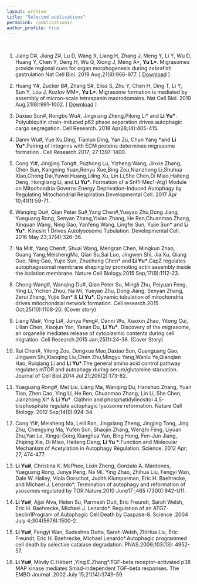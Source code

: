 ```yaml
---
layout: archive
title: "Selected publications"
permalink: /publications/
author_profile: true
---
```

<br>

1. Jiang D#, Jiang Z#, Lu D, Wang X, Liang H, Zhang J, Meng Y, Li Y, Wu D, Huang Y, Chen Y, Deng H, Wu Q, Xiong J, Meng A\*, **Yu L\***. Migrasomes provide regional cues for organ morphogenesis during zebrafish gastrulation Nat Cell Biol. 2019 Aug;21(8):966-977.  [ [Download]("https://github.com/LiYuLab/figures-for-liyu-lab-page/raw/master/publications/Migrasomes-provide-regional-cues-for-organ-morphogenesis-during-zebrafish-gastrulation.pdf") ]

2. Huang Y#, Zucker B#, Zhang S#, Elias S, Zhu Y, Chen H, Ding T, Li Y, Sun Y, Lou J, Kozlov MM\*, **Yu L\***. Migrasome formation is mediated by assembly of micron-scale tetraspanin macrodomains. Nat Cell Biol. 2019 Aug;21(8):991-1002. [ [Download]("") ]

3. Daxiao Sun#, Rongbo Wu#, Jingxiang Zheng,Pilong Li\* and **Li Yu\***. Polyubiquitin chain-induced p62 phase separation drives autophagic cargo segregation. Cell Research. 2018 Apr28;(4):405-415.

4. Danni Wu#, Yue Xu,Ding, Tianlun Ding, Yan Zu, Chun Yang \*and **Li Yu\***.Pairing of integrins with ECM proteins determines migrasome formation . Cell Research.2017; 27:1397-1400.

5. Cong Yi#, Jingjing Tong#, Puzhong Lu, Yizheng Wang, Jinxie Zhang, Chen Sun, Kangning Yuan,Renyu Xue,Bing Zou,Nianzhong Li,Shuhua Xiao,Chong Dai,Yuwei Huang,Liling Xu, Lin Li,She Chen,Di Miao,Haiteng Deng, Hongliang Li, and **Li Yu\***. Formation of a Snf1-Mec1-Atg1 Module on Mitochondria Governs Energy Deprivation-Induced Autophagy by Regulating Mitochondrial Respiration.Developmental Cell. 2017 Apr 10;41(1):59-71.

6. Wanqing Du#, Qian Peter Su#,Yang Chen#,Yueyao Zhu,Dong Jiang, Yueguang Rong, Senyan Zhang,Yixiao Zhang, He Ren,Chuanmao Zhang, Xinquan Wang, Ning Gao, Yanfeng Wang, Lingfei Sun, Yujie Sun\* and **Li Yu\***. Kinesin 1 Drives Autolysosome Tubulation. Developmental Cell. 2016 May 23;37(4):326-36.

7. Na Mi#, Yang Chen#, Shuai Wang, Mengran Chen, Mingkun Zhao, Guang Yang,MeishengMa, Qian Su,Sai Luo, Jingwen Shi, Jia Xu, Qiang Guo, Ning Gao, Yujie Sun, Zhucheng Chen\* and **Li Yu\***.CapZ regulates autophagosomal membrane shaping by promoting actin assembly inside the isolation membrane. Nature Cell Biology.2015 Sep;17(9):1112-23.

8. Chong Wang#, Wanqing Du#, Qian Peter Su, Mingli Zhu, Peiyuan Feng, Ying Li, Yichen Zhou, Na Mi, Yueyao Zhu, Dong Jiang, Senyan Zhang, Zerui Zhang, Yujie Sun\* & **Li Yu\***. Dynamic tubulation of mitochondria drives mitochondrial network formation. Cell research.2015 Oct;25(10):1108-20. (Cover story)

9. Liang Ma#, Ying Li#, Junya Peng#, Danni Wu, Xiaoxin Zhao, Yitong Cui, Lilian Chen, Xiaojun Yan, Yanan Du, **Li Yu\***. Discovery of the migrasome, an organelle mediates release of cytoplasmic contents during cell migration. Cell Research.2015 Jan;25(1):24-38. (Cover Story)

10. Rui Chen#, Yilong Zou, Dongxue Mao,Daxiao Sun, Guanguang Gao, Jingwen Shi,Xiaoqing Liu,Chen Zhu,Mingyu Yang,Wanlu Ye,Qianqian Hao, Ruiqiang Li and **Li Yu\***.The general amino acid control pathway regulates mTOR and autophagy during serum/glutamine starvation. Journal of Cell Biol.2014 Jul 21;206(2):173-82.

11. Yueguang Rong#, Mei Liu, Liang Ma, Wanqing Du, Hanshuo Zhang, Yuan Tian, Zhen Cao, Ying Li, He Ren, Chuanmao Zhang, Lin Li, She Chen, Jianzhong Xi\* & **Li Yu\*** .Clathrin and phosphatidylinositol 4,5-bisphosphate regulate autophagic lysosome reformation. Nature Cell Biology. 2012 Sep;14(9):924-34.

12. Cong Yi#, Meisheng Ma, Leili Ran, Jingxiang Zheng, Jingjing Tong, Jing Zhu, Chengying Ma, Yufen Sun, Shaojin Zhang, Wenzhi Feng, Liyuan Zhu,Yan Le, Xingqi Gong,Xianghua Yan, Bing Hong, Fen-Jun Jiang, Zhiping Xie, Di Miao, Haiteng Deng, **Li Yu \***.Function and Molecular Mechanism of Acetylation in Autophagy Regulation. Science. 2012 Apr; 27, 474-477.

13. **Li Yu#**, Christina K. McPhee, Lixin Zheng, Gonzalo A. Mardones, Yueguang Rong, Junya Peng, Na Mi, Ying Zhao, Zhihua Liu, Fengyi Wan, Dale W. Hailey, Viola Oorschot, Judith Klumperman, Eric H. Baehrecke, and Michael J. Lenardo\*, Termination of autophagy and reformation of ysosomes regulated by TOR.Nature.2010 June17 ;465 (7300):942-U11.

14. **Li Yu#**, Ajjai Alva, Helen Su, Parmesh Dutt, Eric Freundt, Sarah Welsh, Eric H. Baehrecke, Michael J. Lenardo\*. Regulation of an ATG7-beclin1Program of Autophagic Cell Death by Caspase-8. Science .2004 July 4;304(5676):1500-2.

15. **Li Yu#**, Fengyi Wan, Sudeshna Dutta, Sarah Welsh, ZhiHua Liu, Eric Freundt, Eric H. Baehrecke, Michael Lenardo\*.Autophagic programmed cell death by selective catalase degradation. PNAS.2006;103(13): 4952-57.

16. **Li Yu#**, Mindy C.Hébert ,Ying E.Zhang*.TGF-beta receptor-activated p38 MAP kinase mediates Smad-independent TGF-beta responses. The EMBO Journal .2002 July 15;21(14):3749-59.